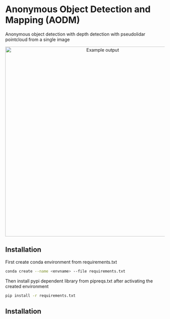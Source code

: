 # Anonymous Object Detection and Mapping (AODM)

Anonymous object detection with depth detection with pseudolidar pointcloud from a single image

<p align="center">
  <img src="assets/outputf" alt="Example output" width="600" />
</p>



## Installation
First create conda environment from requirements.txt

```bash
conda create --name <envname> --file requirements.txt
```

Then install pypi dependent library from pipreqs.txt after activating the created environment

```bash
pip install -r requirements.txt
```

## Installation

